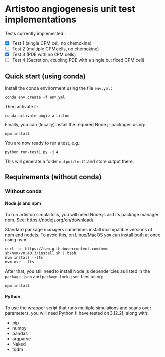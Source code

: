 # Artistoo angiogenesis unit test implementations

Tests currently implemented : 

- [x] Test 1 (single CPM cell, no chemokine)
- [ ] Test 2 (multiple CPM cells, no chemokine)
- [x] Test 3 (PDE with no CPM cells)
- [ ] Test 4 (Secretion, coupling PDE with a single but fixed CPM cell)

## Quick start (using conda)

Install the conda environment using the file `env.yml` : 

```
conda env create -f env.yml
```

Then activate it:

```
conda activate angio-artistoo
```

Finally, you can (locally) install the required Node.js packages using:

```
npm install
```

You are now ready to run a test, e.g.:

```
python run-test1.py -j 4
```

This will generate a folder `output/test1` and store output there. 


## Requirements (without conda)

### Without conda

#### Node.js and npm

To run artistoo simulaitons, you will need Node.js and its package manager npm. 
See: https://nodejs.org/en/download/. 

Standard package managers sometimes install incompatible versions of npm and nodejs. 
To avoid this, on Linux/MacOS you can install both at once using nvm:

```
curl -o- https://raw.githubusercontent.com/nvm-sh/nvm/v0.40.3/install.sh | bash
nvm install --lts
nvm use --lts
```

After that, you still need to install Node.js dependencies as listed in the 
`package.json` and `package-lock.json` files using:

```
npm install
```

#### Python

To use the wrapper script that runs multiple simulations and scans over parameters,
you will need Python (I have tested on 3.12.2), along with:

- pip
- numpy
- pandas
- argparse
- Naked
- tqdm

